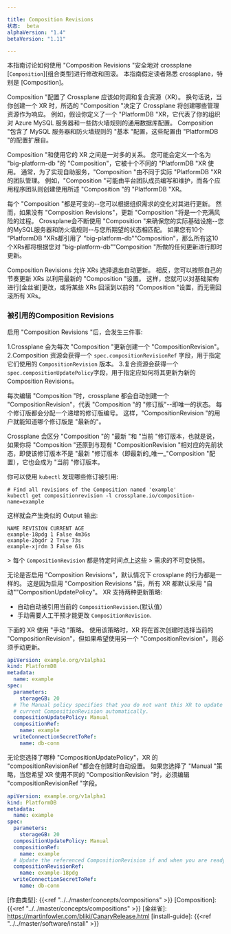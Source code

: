 ```yaml
---

title: Composition Revisions
状态:  beta
alphaVersion: "1.4"
betaVersion: "1.11"

---
```


本指南讨论如何使用 "Composition Revisions "安全地对 crossplane [`Composition`][组合类型]进行修改和回滚。 本指南假定读者熟悉 crossplane，特别是 [Composition]。

Composition "配置了 Crossplane 应该如何调和复合资源（XR）。 换句话说，当你创建一个 XR 时，所选的 "Composition "决定了 Crossplane 将创建哪些管理资源作为响应。 例如，假设你定义了一个 "PlatformDB "XR，它代表了你的组织对 Azure MySQL 服务器和一些防火墙规则的通用数据库配置。 Composition "包含了 MySQL 服务器和防火墙规则的 "基本 "配置，这些配置由 "PlatformDB "的配置扩展自。

Composition "和使用它的 XR 之间是一对多的关系。 您可能会定义一个名为 "big-platform-db "的 "Composition"，它被十个不同的 "PlatformDB "XR 使用。 通常，为了实现自助服务，"Composition "由不同于实际 "PlatformDB "XR 的团队管理。 例如，"Composition "可能由平台团队成员编写和维护，而各个应用程序团队则创建使用所述 "Composition "的 "PlatformDB "XR。

每个 "Composition "都是可变的--您可以根据组织需求的变化对其进行更新。 然而，如果没有 "Composition Revisions"，更新 "Composition "将是一个充满风险的过程。 Crossplane会不断使用 "Composition "来确保您的实际基础设施--您的MySQL服务器和防火墙规则--与您所期望的状态相匹配。 如果您有10个 "PlatformDB "XRs都引用了 "big-platform-db""Composition"，那么所有这10个XRs都将根据您对 "big-platform-db""Composition "所做的任何更新进行即时更新。

Composition Revisions 允许 XRs 选择退出自动更新。 相反，您可以按照自己的节奏更新 XRs 以利用最新的 "Composition "设置。 这样，您就可以对基础架构进行[金丝雀]更改，或将某些 XRs 回滚到以前的 "Composition "设置，而无需回滚所有 XRs。

### 被引用的Composition Revisions

启用 "Composition Revisions "后，会发生三件事: 

1.Crossplane 会为每次 "Composition "更新创建一个 "CompositionRevision"。
2.Composition 资源会获得一个 `spec.compositionRevisionRef` 字段，用于指定它们使用的 `CompositionRevision` 版本。
3.复合资源会获得一个`spec.compositionUpdatePolicy`字段，用于指定应如何将其更新为新的 Composition Revisions。

每次编辑 "Composition "时，crossplane 都会自动创建一个 "CompositionRevision"，代表 "Composition "的 "修订版"--即唯一的状态。 每个修订版都会分配一个递增的修订版编号。 这样，"CompositionRevision "的用户就能知道哪个修订版是 "最新的"。

Crossplane 会区分 "Composition "的 "最新 "和 "当前 "修订版本，也就是说，如果你将 "Composition "还原到与现有 "CompositionRevision "相对应的先前状态，即使该修订版本不是 "最新 "修订版本（即最新的_唯一_"Composition "配置），它也会成为 "当前 "修订版本。

你可以使用 `kubectl` 发现哪些修订被引用: 

```console
# Find all revisions of the Composition named 'example'
kubectl get compositionrevision -l crossplane.io/composition-name=example
```

这样就会产生类似的 Output 输出: 

```console
NAME REVISION CURRENT AGE
example-18pdg 1 False 4m36s
example-2bgdr 2 True 73s
example-xjrdm 3 False 61s
```

&gt; 每个 `CompositionRevision` 都是特定时间点上这些 &gt; 需求的不可变快照。

无论是否启用 "Composition Revisions"，默认情况下 crossplane 的行为都是一样的。 这是因为启用 "Composition Revisions "后，所有 XR 都默认采用 "自动""CompositionUpdatePolicy"。 XR 支持两种更新策略: 

* 自动自动被引用当前的 `CompositionRevision`.(默认值）
* 手动需要人工干预才能更改 `CompositionRevision`.

下面的 XR 使用 "手动 "策略。 使用该策略时，XR 将在首次创建时选择当前的 "CompositionRevision"，但如果希望使用另一个 "CompositionRevision"，则必须手动更新。

```yaml
apiVersion: example.org/v1alpha1
kind: PlatformDB
metadata:
  name: example
spec:
  parameters:
    storageGB: 20
  # The Manual policy specifies that you do not want this XR to update to the
  # current CompositionRevision automatically.
  compositionUpdatePolicy: Manual
  compositionRef:
    name: example
  writeConnectionSecretToRef:
    name: db-conn
```

无论您选择了哪种 "CompositionUpdatePolicy"，XR 的 "compositionRevisionRef "都会在创建时自动设置。 如果您选择了 "Manual "策略，当您希望 XR 使用不同的 "CompositionRevision "时，必须编辑 "compositionRevisionRef "字段。

```yaml
apiVersion: example.org/v1alpha1
kind: PlatformDB
metadata:
  name: example
spec:
  parameters:
    storageGB: 20
  compositionUpdatePolicy: Manual
  compositionRef:
    name: example
  # Update the referenced CompositionRevision if and when you are ready.
  compositionRevisionRef:
    name: example-18pdg
  writeConnectionSecretToRef:
    name: db-conn
```

[作曲类型]:  {{<ref "../../master/concepts/compositions" >}}
[Composition]:  {{<ref "../../master/concepts/compositions" >}}
[金丝雀]:  https://martinfowler.com/bliki/CanaryRelease.html 
[install-guide]:  {{<ref "../../master/software/install" >}}
